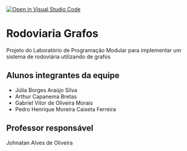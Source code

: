[![Open in Visual Studio Code](https://classroom.github.com/assets/open-in-vscode-718a45dd9cf7e7f842a935f5ebbe5719a5e09af4491e668f4dbf3b35d5cca122.svg)](https://classroom.github.com/online_ide?assignment_repo_id=11963043&assignment_repo_type=AssignmentRepo)
# Rodoviaria Grafos
Projeto do Laboratório de Programação Modular para implementar um sistema de rodoviária utilizando de grafos

## Alunos integrantes da equipe

* Júlia Borges Araújo Silva 
* Arthur Capanema Bretas 
* Gabriel Vitor de Oliveira Morais
* Pedro Henrique Moreira Caixeta Ferreira

## Professor responsável

Johnatan Alves de Oliveira
